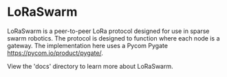# LoRaSwarm

LoRaSwarm is a peer-to-peer LoRa protocol designed for use in sparse swarm robotics. The protocol is designed to function where each node is a gateway. The implementation here uses a Pycom Pygate https://pycom.io/product/pygate/.

View the 'docs' directory to learn more about LoRaSwarm.
